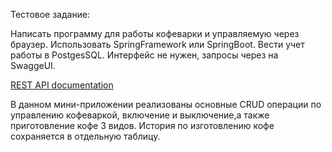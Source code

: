 Тестовое задание:

Написать программу для работы кофеварки и управляемую через браузер.
Использовать SpringFramework или SpringBoot.
Вести учет работы в PostgesSQL.
Интерфейс не нужен, запросы через на SwaggeUI.

[REST API documentation](http://localhost:8080/)

В данном мини-приложении реализованы основные CRUD операции по управлению кофеваркой, включение и выключение,а также приготовление кофе 3 видов.
История по изготовлению кофе сохраняется в отдельную таблицу.